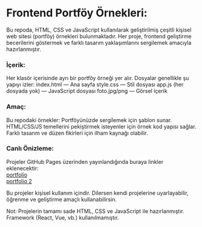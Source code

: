 # Frontend Portföy Örnekleri:

Bu repoda, HTML, CSS ve JavaScript kullanılarak geliştirilmiş çeşitli kişisel web sitesi (portföy) örnekleri bulunmaktadır. Her proje, frontend geliştirme becerilerini göstermek ve farklı tasarım yaklaşımlarını sergilemek amacıyla hazırlanmıştır.

### İçerik:
Her klasör içerisinde ayrı bir portföy örneği yer alır. Dosyalar genellikle şu yapıyı izler:
index.html — Ana sayfa
style.css — Stil dosyası
app.js (her dosyada yok) — JavaScript dosyası
foto.jpg/png — Görsel içerik


### Amaç:
Bu repodaki örnekler:
Portföyünüzde sergilemek için şablon sunar.
HTML/CSS/JS temellerini pekiştirmek isteyenler için örnek kod yapısı sağlar.
Farklı tasarım ve düzen fikirleri için ilham kaynağı olabilir.

### Canlı Önizleme:
Projeler GitHub Pages üzerinden yayınlandığında buraya linkler eklenecektir:  
[portfolio](https://alptekin0.github.io/Portfolio-Collection/portfolyo/)  
[portfolio 2](https://alptekin0.github.io/Portfolio-Collection/Portfolio%2/)  



Bu projeler kişisel kullanım içindir. Dilersen kendi projelerine uyarlayabilir, öğrenme ve geliştirme amaçlı kullanabilirsin.

Not: Projelerin tamamı sade HTML, CSS ve JavaScript ile hazırlanmıştır. Framework (React, Vue, vb.) kullanılmamıştır.
